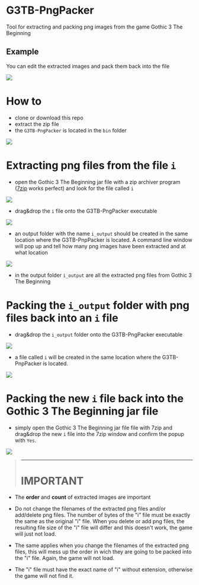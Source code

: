 # G3TB-PngPacker
Tool for extracting and packing png images from the game Gothic 3 The Beginning

## Example
You can edit the extracted images and pack them back into the file

![](readme/screenshot_01.png)

# How to
- clone or download this repo
- extract the zip file
- the `G3TB-PngPacker` is located in the `bin` folder

![](readme/screenshot_02.png)

# Extracting png files from the file `i`
- open the Gothic 3 The Beginning jar file with a zip archiver program ([7zip](https://www.7-zip.de/) works perfect) and look for the file called `i`

![](readme/screenshot_03.png)

- drag&drop the `i` file onto the G3TB-PngPacker executable

![](readme/screenshot_04.png)

- an output folder with the name `i_output` should be created in the same location where the G3TB-PnpPacker is located. A command line window will pop up and tell how many png images have been extracted and at what location

![](readme/screenshot_05.png)

- in the output folder `i_output` are all the extracted png files from Gothic 3 The Beginning

# Packing the `i_output` folder with png files back into an `i` file
- drag&drop the `i_output` folder onto the G3TB-PngPacker executable

![](readme/screenshot_06.png)

- a file called `i` will be created in the same location where the G3TB-PnpPacker is located.

![](readme/screenshot_07.png)

# Packing the new `i` file back into the Gothic 3 The Beginning jar file
- simply open the Gothic 3 The Beginning jar file file with 7zip and drag&drop the new `i` file into the 7zip window and confirm the popup with `Yes`.

![](readme/screenshot_08.png)

>**************
># **IMPORTANT**

- The **order** and **count** of extracted images are important
- Do not change the filenames of the extracted png files and/or add/delete png files. The number of bytes of the "i" file must be exactly the same as the original "i" file. When you delete or add png files, the resulting file size of the "i" file will differ and this doesn't work, the game will just not load.

- The same applies when you change the filenames of the extracted png files, this will mess up the order in wich they are going to be packed into the "i" file. Again, the game will not load.

- The "i" file must have the exact name of "i" without extension, otherwise the game will not find it.
